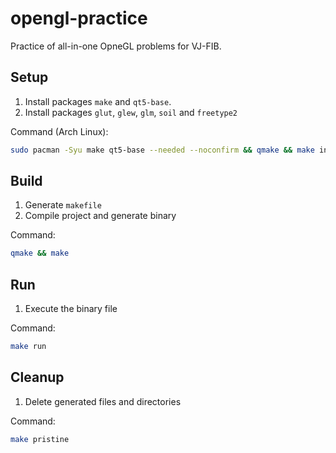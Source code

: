 # opengl-practice

Practice of all-in-one OpneGL problems for VJ-FIB.


## Setup

1. Install packages `make` and `qt5-base`.
2. Install packages `glut`, `glew`, `glm`, `soil` and `freetype2`

Command (Arch Linux):

~~~bash
sudo pacman -Syu make qt5-base --needed --noconfirm && qmake && make install && make pristine
~~~


## Build

1. Generate `makefile`
2. Compile project and generate binary

Command:

~~~bash
qmake && make
~~~


## Run

1. Execute the binary file

Command:

~~~bash
make run
~~~


## Cleanup

1. Delete generated files and directories

Command:

~~~bash
make pristine
~~~
